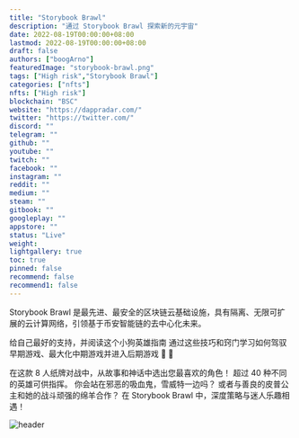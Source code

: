```yaml
---
title: "Storybook Brawl"
description: "通过 Storybook Brawl 探索新的元宇宙"
date: 2022-08-19T00:00:00+08:00
lastmod: 2022-08-19T00:00:00+08:00
draft: false
authors: ["boogArno"]
featuredImage: "storybook-brawl.png"
tags: ["High risk","Storybook Brawl"]
categories: ["nfts"]
nfts: ["High risk"]
blockchain: "BSC"
website: "https://dappradar.com/"
twitter: "https://twitter.com/"
discord: ""
telegram: ""
github: ""
youtube: ""
twitch: ""
facebook: ""
instagram: ""
reddit: ""
medium: ""
steam: ""
gitbook: ""
googleplay: ""
appstore: ""
status: "Live"
weight: 
lightgallery: true
toc: true
pinned: false
recommend: false
recommend1: false
---
```

Storybook Brawl 是最先进、最安全的区块链云基础设施，具有隔离、无限可扩展的云计算网络，引领基于币安智能链的去中心化未来。

给自己最好的支持，并阅读这个小狗英雄指南
通过这些技巧和窍门学习如何驾驭早期游戏、最大化中期游戏并进入后期游戏 🐶 🐉

在这款 8 人纸牌对战中，从故事和神话中选出您最喜欢的角色！ 超过 40 种不同的英雄可供指挥。 你会站在邪恶的吸血鬼，雪威特一边吗？ 或者与善良的皮普公主和她的战斗顽强的绵羊合作？ 在 Storybook Brawl 中，深度策略与迷人乐趣相遇！

![header](\header.jpg)